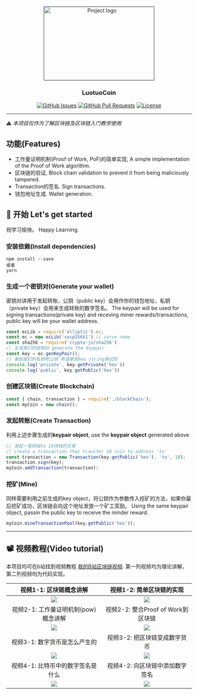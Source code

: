 <p align="center">
  <a href="" rel="noopener">
 <img width=300 height=200 src="https://www.investcyprus.org.cy/rails/active_storage/representations/eyJfcmFpbHMiOnsibWVzc2FnZSI6IkJBaHBBZVE9IiwiZXhwIjpudWxsLCJwdXIiOiJibG9iX2lkIn19--63169204734fc4159cf3c27c2c87146c82ad5b31/eyJfcmFpbHMiOnsibWVzc2FnZSI6IkJBaDdCam9MY21WemFYcGxTU0lNTmpRd2VEUTRNQVk2QmtWVSIsImV4cCI6bnVsbCwicHVyIjoidmFyaWF0aW9uIn19--4521a24c165de33d1b452a4a2b25f793dc0ec8ca/blockchain.jpg" alt="Project logo"></a>
</p>

<h3 align="center">LuotuoCoin</h3>

<div align="center">

  [![GitHub Issues](https://img.shields.io/github/issues/ycraaron/LuotuoCoin.svg)](https://github.com/ycraaron/LuotuoCoin/issues)
  [![GitHub Pull Requests](https://img.shields.io/github/issues-pr/ycraaron/LuotuoCoin.svg)](https://github.com/ycraaron/LuotuoCoin/pulls)
  [![License](https://img.shields.io/badge/license-MIT-blue.svg)](/LICENSE)

</div>

---

*⚠️ 本项目仅作为了解区块链及区块链入门教学使用*

## 功能(Features)

* 工作量证明机制(Proof of Work, PoF)的简单实现, A simple implementation of the Proof of Work algorithm.
* 区块链的验证, Block chain validation to prevent it from being maliciously tampered.
* Transaction的签名. Sign transactions.
* 钱包地址生成. Wallet generation.

## 🦊 开始 Let's get started <a name = "getting_started"></a>
祝学习愉快。
Happy Learning.

### 安装依赖(Install dependencies)
```
npm install --save
或者
yarn
```

### 生成一个密钥对(Generate your wallet)
密钥对讲用于发起转账，公钥（public key）会用作你的钱包地址，私钥（private key）会用来生成转账的数字签名。
The keypair will be used for signing transactions(private key) and receving miner rewards/transactions, public key will be your wallet address.
```js
const ecLib = require('elliptic').ec;
const ec = new ecLib('secp256k1') // curve name
const sha256 = require('crypto-js/sha256')
// 生成我们的密钥对 generate the keypair
const key = ec.genKeyPair();
// 拿到我们的私钥和公钥 希望拿到hex string格式的
console.log('private', key.getPrivate('hex'))
console.log('public', key.getPublic('hex'))
```

### 创建区块链(Create Blockchain)

```js
const { chain, transaction } = require('./blockChain');
const myCoin = new chain();
```

### 发起转账(Create Transaction)
利用上述步骤生成的**keypair object**, use the **keypair object** generated above
```js
// 发起一笔转给to 10块钱的交易
// create a transaction that transfer 10 coin to address 'to'
const transaction = new Transaction(key.getPublic('hex'), 'to', 10);
transaction.sign(key);
myCoin.addTransaction(transaction);
```

### 挖矿(Mine)
同样需要利用之前生成的key object，将公钥作为参数传入挖矿的方法，如果你最后挖矿成功，区块链会向这个地址发放一个矿工奖励。
Using the same keypair object, passin the public key to receive the minder reward.
```js
myCoin.mineTransactionPool(key.getPublic('hex'));
```

---
## 📽 视频教程(Video tutorial)
本项目均可在b站找到视频教程 [我的B站区块链视频](https://space.bilibili.com/43276908/video?keyword=%E5%8C%BA%E5%9D%97%E9%93%BE). 第一列视频均为理论讲解，第二列视频均为代码实现。

| 视频1-1: 区块链概念讲解 | 视频1-2: 简单区块链的实现 |
:-------------------------:|:-------------------------:
[![](https://i1.hdslb.com/bfs/archive/45e93b8158da8a8e9cac011d3b3b96898ba32d4e.jpg@380w_240h_100Q_1c.webp)](https://www.bilibili.com/video/av75077145) | [![](https://i2.hdslb.com/bfs/archive/923220116b7587df8d995e27b2db096fd3c2984a.jpg@380w_240h_100Q_1c.webp)](https://www.bilibili.com/video/av78391502)
| 视频2-1: 工作量证明机制(pow)概念讲解 | 视频2-2: 整合Proof of Work到区块链 |
[![](https://i2.hdslb.com/bfs/archive/ba4a0629d07ccc986e00f0a02e38382fc3d7790b.jpg@380w_240h_100Q_1c.webp)](https://www.bilibili.com/video/av75755443) | [![](https://i2.hdslb.com/bfs/archive/e23df57e813a458c347edbc06df66157e30d931a.jpg@380w_240h_100Q_1c.webp)](https://www.bilibili.com/video/av80091680)
| 视频3-1: 数字货币是怎么产生的 | 视频3-2: 把区块链变成数字货币 |
[![](https://i2.hdslb.com/bfs/archive/e2810bd35fd43d5e6285703a9ac92893ab67cb5c.jpg@380w_240h_100Q_1c.webp)](https://www.bilibili.com/video/av87698079) | [![](https://i0.hdslb.com/bfs/archive/b74ad2337cfd2042bc8bf3c8d8f9cf8f2972b897.jpg@380w_240h_100Q_1c.webp)](https://www.bilibili.com/video/av88477333)
| 视频4-1: 比特币中的数字签名是什么 | 视频4-2: 向区块链中添加数字签名 |
[![](https://i2.hdslb.com/bfs/archive/90c6b534c8334136f0f21407861d1e3faaf86cb4.jpg_320x200.jpg)](https://www.bilibili.com/video/av97462177/) | [![](https://gamepedia.cursecdn.com/overwatch_gamepedia/3/3b/WIPLogo.png?version=7e13c48b1154f692dbb30016db96c21e)](404)
